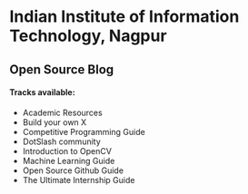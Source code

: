 # Indian Institute of Information Technology, Nagpur

## Open Source Blog

#### Tracks available:
- Academic Resources
- Build your own X
- Competitive Programming Guide
- DotSlash community
- Introduction to OpenCV
- Machine Learning Guide
- Open Source Github Guide
- The Ultimate Internship Guide